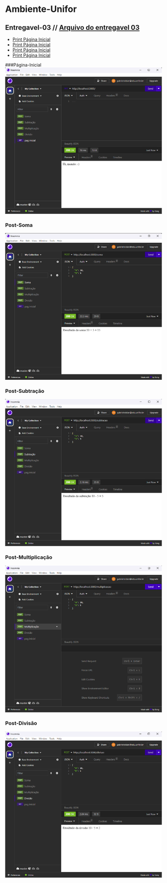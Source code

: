 # Ambiente-Unifor

## Entregavel-03 // <a href="https://github.com/gabrielroldann/Ambiente-Unifor/tree/main/Entregavel03">Arquivo do entregavel 03</a>

- <a href="#Página-Inicial">Print Página Inicial</a>
- <a href="#Post-Soma">Print Página Inicial</a>
- <a href="#Post-Subtração">Print Página Inicial</a>
- <a href="#Post-Divisão">Print Página Inicial</a>

###Página-Inicial
<img src='Entregavel03/assets/pag-Inicial.png'>

### Post-Soma
<img src='Entregavel03/assets/soma.png'>

### Post-Subtração
<img src='Entregavel03/assets/subtracao.png'>

### Post-Multiplicação
<img src='Entregavel03/assets/multiplicacao.png'>

### Post-Divisão
<img src='Entregavel03/assets/divisao.png'>
